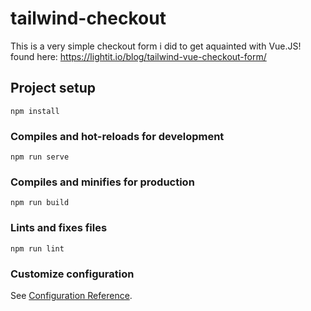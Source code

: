# tailwind-checkout

This is a very simple checkout form i did to get aquainted with Vue.JS!
found here: https://lightit.io/blog/tailwind-vue-checkout-form/

## Project setup
```
npm install
```

### Compiles and hot-reloads for development
```
npm run serve
```

### Compiles and minifies for production
```
npm run build
```

### Lints and fixes files
```
npm run lint
```

### Customize configuration
See [Configuration Reference](https://cli.vuejs.org/config/).
